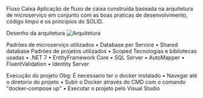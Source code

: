 Fluxo Caixa
Aplicação de fluxo de caixa construída baseada na arquitetura de microserviço em conjunto com as boas praticas de desenvolvimento, código limpo e os principios do SOLID.

Desenho da arquitetura
![Arquitetura](https://github.com/borrago/FluxoCaixa/assets/50304554/8a62557d-14ff-4b0b-abaf-706571f40733)
 
Padrões de microserviço utilizados
•	Database per Service
•	Shared database
Padrões de projetos utilizados
•	Scoped
Tecnologias e bibliotecas usadas
•	.NET 7
•	EntityFramework Core
•	SQL Server
•	AutoMapper
•	FluentValidation
•	Identity Server

Execução do projeto
Obg: É necessario ter o docker instalado
•	Navegar até o diretorio do projeto
•	Subir o Docker através do CMD com o comando "docker-compose up"
•	Executar o projeto pelo Visual Studio
